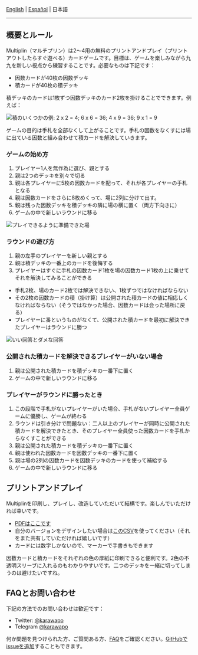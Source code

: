 [English](https://alecrem.github.io/multiplin/) | [Español](https://alecrem.github.io/multiplin/README-es) | 日本語

---

## 概要とルール

Multiplin（マルチプリン）は2〜4用の無料のプリントアンドプレイ（プリントアウトしたらすぐ遊べる）カードゲームです。目標は、ゲームを楽しみながら九九を新しい視点から練習することです。必要なものは下記です：

- 因数カードが40枚の因数デッキ
- 積カードが40枚の積デッキ

積デッキのカードは1枚ずつ因数デッキのカード2枚を掛けることでできます。例えば：

![積のいくつかの例: 2 x 2 = 4; 6 x 6 = 36; 4 x 9 = 36; 9 x 1 = 9](https://alecrem.github.io/multiplin/images/solution-examples.png)

ゲームの目的は手札を全部なくして上がることです。手札の因数をなくすには場に出ている因数と組み合わせて積カードを解決していきます。

### ゲームの始め方

1. プレイヤー1人を無作為に選び、親とする
1. 親は2つのデッキを別々で切る
1. 親は各プレイヤーに5枚の因数カードを配って、それが各プレイヤーの手札となる
1. 親は因数カードをさらに8枚めくって、場に2列に分けて出す。
1. 親は残った因数デッキを積デッキの隣に場の横に置く（両方下向きに）
1. ゲームの中で新しいラウンドに移る

![プレイできるように準備できた場](https://alecrem.github.io/multiplin/images/board-layout.png)

### ラウンドの遊び方

1. 親の左手のプレイヤーを新しい親とする
1. 親は積デッキの一番上のカードを後悔する
1. プレイヤーはすぐに手札の因数カード1枚を場の因数カード1枚の上に乗せてそれを解決してみることができる
  - 手札2枚、場のカード2枚では解決できない、1枚ずつではなければならない
  - その2枚の因数カードの積（掛け算）は公開された積カードの値に相応しくなければならない（そうではなかった場合、因数カードは会った場所に戻る）
  - プレイヤーに番というものがなくて、公開された積カードを最初に解決できたプレイヤーはラウンドに勝つ

![いい回答とダメな回答](https://alecrem.github.io/multiplin/images/board-solutions.png)

### 公開された積カードを解決できるプレイヤーがいない場合

1. 親は公開された積カードを積デッキの一番下に置く
1. ゲームの中で新しいラウンドに移る

### プレイヤーがラウンドに勝ったとき

1. この段階で手札がないプレイヤーがいた場合、手札がないプレイヤー全員ゲームに優勝し、ゲームが終わる
1. ラウンドは引き分けで問題ない：二人以上のプレイヤーが同時に公開された積カードを解決できたとき、そのプレイヤー全員使った因数カードを手札からなくすことができる
1. 親は公開された積カードを積デッキの一番下に置く
1. 親は使われた因数カードを因数デッキの一番下に置く
1. 親は場の2列の因数カードを因数デッキのカードを使って補給する
1. ゲームの中で新しいラウンドに移る

## プリントアンドプレイ

Multiplinを印刷し、プレイし、改造していただいて結構です。楽しんでいただければ幸いです。

- [PDFはここです](https://alecrem.github.io/multiplin/pap/multiplin.pdf)
- 自分のバージョンをデザインしたい場合は[このCSV](https://alecrem.github.io/multiplin/csv/multiplin-cards.csv)を使ってください（それをまた共有していただければ嬉しいです）
- カードには数字しかないので、マーカーで手書きもできます

因数カードと積カードをそれぞれの色の厚紙に印刷できると便利です。2色の不透明スリーブに入れるのもわかりやすいです。二つのデッキを一緒に切ってしまうのは避けたいですね。

## FAQとお問い合わせ

下記の方法でのお問い合わせは歓迎です：

- Twitter: [@karawapo](https://twitter.com/karawapo)
- Telegram [@karawapo](https://t.me/karawapo)

何か問題を見つけられた方、ご質問ある方、[FAQ](https://alecrem.github.io/multiplin/faq-ja)をご確認ください。[GitHubでissueを追加](https://github.com/alecrem/multiplin/issues)することもできます。

